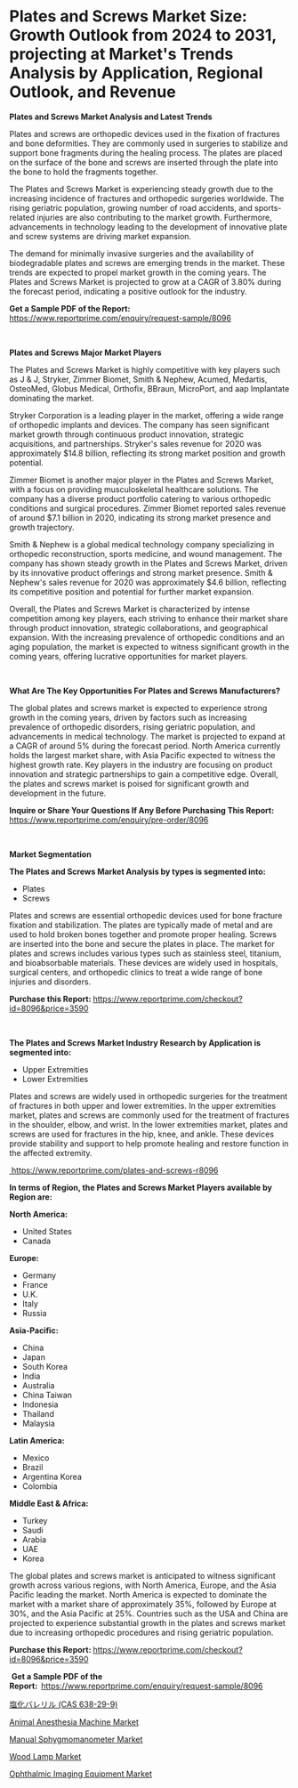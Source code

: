 <p><h1>Plates and Screws Market Size: Growth Outlook from 2024 to 2031, projecting at Market's Trends Analysis by Application, Regional Outlook, and Revenue</h1></p><p><strong>Plates and Screws Market Analysis and Latest Trends</strong></p>
<p><p>Plates and screws are orthopedic devices used in the fixation of fractures and bone deformities. They are commonly used in surgeries to stabilize and support bone fragments during the healing process. The plates are placed on the surface of the bone and screws are inserted through the plate into the bone to hold the fragments together.</p><p>The Plates and Screws Market is experiencing steady growth due to the increasing incidence of fractures and orthopedic surgeries worldwide. The rising geriatric population, growing number of road accidents, and sports-related injuries are also contributing to the market growth. Furthermore, advancements in technology leading to the development of innovative plate and screw systems are driving market expansion.</p><p>The demand for minimally invasive surgeries and the availability of biodegradable plates and screws are emerging trends in the market. These trends are expected to propel market growth in the coming years. The Plates and Screws Market is projected to grow at a CAGR of 3.80% during the forecast period, indicating a positive outlook for the industry.</p></p>
<p><strong>Get a Sample PDF of the Report:&nbsp;</strong> <a href="https://www.reportprime.com/enquiry/request-sample/8096">https://www.reportprime.com/enquiry/request-sample/8096</a></p>
<p>&nbsp;</p>
<p><strong>Plates and Screws Major Market Players</strong></p>
<p><p>The Plates and Screws Market is highly competitive with key players such as J & J, Stryker, Zimmer Biomet, Smith & Nephew, Acumed, Medartis, OsteoMed, Globus Medical, Orthofix, BBraun, MicroPort, and aap Implantate dominating the market. </p><p>Stryker Corporation is a leading player in the market, offering a wide range of orthopedic implants and devices. The company has seen significant market growth through continuous product innovation, strategic acquisitions, and partnerships. Stryker's sales revenue for 2020 was approximately $14.8 billion, reflecting its strong market position and growth potential.</p><p>Zimmer Biomet is another major player in the Plates and Screws Market, with a focus on providing musculoskeletal healthcare solutions. The company has a diverse product portfolio catering to various orthopedic conditions and surgical procedures. Zimmer Biomet reported sales revenue of around $7.1 billion in 2020, indicating its strong market presence and growth trajectory.</p><p>Smith & Nephew is a global medical technology company specializing in orthopedic reconstruction, sports medicine, and wound management. The company has shown steady growth in the Plates and Screws Market, driven by its innovative product offerings and strong market presence. Smith & Nephew's sales revenue for 2020 was approximately $4.6 billion, reflecting its competitive position and potential for further market expansion.</p><p>Overall, the Plates and Screws Market is characterized by intense competition among key players, each striving to enhance their market share through product innovation, strategic collaborations, and geographical expansion. With the increasing prevalence of orthopedic conditions and an aging population, the market is expected to witness significant growth in the coming years, offering lucrative opportunities for market players.</p></p>
<p>&nbsp;</p>
<p><strong>What Are The Key Opportunities For Plates and Screws Manufacturers?</strong></p>
<p><p>The global plates and screws market is expected to experience strong growth in the coming years, driven by factors such as increasing prevalence of orthopedic disorders, rising geriatric population, and advancements in medical technology. The market is projected to expand at a CAGR of around 5% during the forecast period. North America currently holds the largest market share, with Asia Pacific expected to witness the highest growth rate. Key players in the industry are focusing on product innovation and strategic partnerships to gain a competitive edge. Overall, the plates and screws market is poised for significant growth and development in the future.</p></p>
<p><strong>Inquire or Share Your Questions If Any Before Purchasing This Report:</strong> <a href="https://www.reportprime.com/enquiry/pre-order/8096">https://www.reportprime.com/enquiry/pre-order/8096</a></p>
<p>&nbsp;</p>
<p><strong>Market Segmentation</strong></p>
<p><strong>The Plates and Screws Market Analysis by types is segmented into:</strong></p>
<p><ul><li>Plates</li><li>Screws</li></ul></p>
<p><p>Plates and screws are essential orthopedic devices used for bone fracture fixation and stabilization. The plates are typically made of metal and are used to hold broken bones together and promote proper healing. Screws are inserted into the bone and secure the plates in place. The market for plates and screws includes various types such as stainless steel, titanium, and bioabsorbable materials. These devices are widely used in hospitals, surgical centers, and orthopedic clinics to treat a wide range of bone injuries and disorders.</p></p>
<p><strong>Purchase this Report:&nbsp;</strong><a href="https://www.reportprime.com/checkout?id=8096&price=3590">https://www.reportprime.com/checkout?id=8096&price=3590</a></p>
<p>&nbsp;</p>
<p><strong>The Plates and Screws Market Industry Research by Application is segmented into:</strong></p>
<p><ul><li>Upper Extremities</li><li>Lower Extremities</li></ul></p>
<p><p>Plates and screws are widely used in orthopedic surgeries for the treatment of fractures in both upper and lower extremities. In the upper extremities market, plates and screws are commonly used for the treatment of fractures in the shoulder, elbow, and wrist. In the lower extremities market, plates and screws are used for fractures in the hip, knee, and ankle. These devices provide stability and support to help promote healing and restore function in the affected extremity.</p></p>
<p><a href="https://www.reportprime.com/plates-and-screws-r8096">&nbsp;https://www.reportprime.com/plates-and-screws-r8096</a></p>
<p><strong>In terms of Region, the Plates and Screws Market Players available by Region are:</strong></p>
<p>
    <p> <strong> North America: </strong>
        <ul>
            <li>United States</li>
            <li>Canada</li>
        </ul>
        </p> 
    <p> <strong> Europe: </strong>
        <ul>
            <li>Germany</li>
            <li>France</li>
            <li>U.K.</li>
            <li>Italy</li>
            <li>Russia</li>
        </ul>
        </p> 
    <p> <strong> Asia-Pacific: </strong>
        <ul>
            <li>China</li>
            <li>Japan</li>
            <li>South Korea</li>
            <li>India</li>
            <li>Australia</li>
            <li>China Taiwan</li>
            <li>Indonesia</li>
            <li>Thailand</li>
            <li>Malaysia</li>
        </ul>
        </p> 
    <p> <strong> Latin America: </strong>
        <ul>
            <li>Mexico</li>
            <li>Brazil</li>
            <li>Argentina Korea</li>
            <li>Colombia</li>
        </ul>
        </p> 
    <p> <strong> Middle East & Africa: </strong>
        <ul>
            <li>Turkey</li>
            <li>Saudi</li>
            <li>Arabia</li>
            <li>UAE</li>
            <li>Korea</li>
        </ul>
    </p>
    </p>
<p><p>The global plates and screws market is anticipated to witness significant growth across various regions, with North America, Europe, and the Asia Pacific leading the market. North America is expected to dominate the market with a market share of approximately 35%, followed by Europe at 30%, and the Asia Pacific at 25%. Countries such as the USA and China are projected to experience substantial growth in the plates and screws market due to increasing orthopedic procedures and rising geriatric population.</p></p>
<p><strong>Purchase this Report: </strong><a href="https://www.reportprime.com/checkout?id=8096&price=3590">https://www.reportprime.com/checkout?id=8096&price=3590</a></p>
<p>&nbsp;<strong>Get a Sample PDF of the Report:&nbsp;&nbsp;</strong><a href="https://www.reportprime.com/enquiry/request-sample/8096">https://www.reportprime.com/enquiry/request-sample/8096</a></p>
<p><strong></strong></p>
<p><p><a href="https://github.com/NikitaBruen/Market-Research-Report-List-2/blob/main/713407384837.md">塩化バレリル (CAS 638-29-9)</a></p><p><a href="https://github.com/lawrenceWatkins654/Market-Research-Report-List-1/blob/main/animal-anesthesia-machine-market.md">Animal Anesthesia Machine Market</a></p><p><a href="https://github.com/francesprichey/Market-Research-Report-List-1/blob/main/manual-sphygmomanometer-market.md">Manual Sphygmomanometer Market</a></p><p><a href="https://github.com/marshallymanow/Market-Research-Report-List-1/blob/main/wood-lamp-market.md">Wood Lamp Market</a></p><p><a href="https://github.com/BryceTownsendr/Market-Research-Report-List-6/blob/main/ophthalmic-imaging-equipment-market.md">Ophthalmic Imaging Equipment Market</a></p></p>